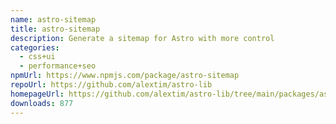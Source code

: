 ```yaml
---
name: astro-sitemap
title: astro-sitemap
description: Generate a sitemap for Astro with more control
categories:
  - css+ui
  - performance+seo
npmUrl: https://www.npmjs.com/package/astro-sitemap
repoUrl: https://github.com/alextim/astro-lib
homepageUrl: https://github.com/alextim/astro-lib/tree/main/packages/astro-sitemap#readme
downloads: 877
---
```

